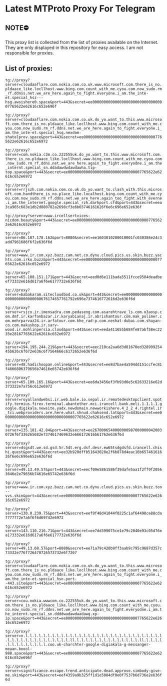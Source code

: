 # Latest MTProto Proxy For Telegram

## NOTE⛔

This proxy list is collected from the list of proxies available on the Internet. They are only displayed in this repository for easy access. I am not responsible for proxies.

## List of proxies:

`tg://proxy?server=cloudaaflare.com.nokia.com.co.uk.www.microsoft.com.there_is_no.pldaace_like.locllhost.www.bing.com.count_with_me.cyou.com.now_sudo.rm_rf.ddnss.net.we_are_here.again_to_fight.everyone.i_am.the_inte-et.special_hsz---hsg.awsishere0.space&port=443&secret=ee000000000000000000000000000000007765622e62616c652e696f`

`tg://proxy?server=cloudaaflare.com.nokia.com.co.uk.do_yo.want_to.this.www.microsoft.com.there_is_no.pldaace_like.locllhost.www.bing.com.count_with_me.cyou.com.now_sudo.rm_rf.ddns.net.we_are_here.again_to_fight.everyone.i_am.the_inte-et.special_hsq.nexdom-shatelprov.space&port=443&secret=ee000000000000000000000000000000007765622e62616c652e6972`

`tg://proxy?server=com.nokia.c3m.co.222555uk.do_yo.want_to.this.www.microsoft.com.there_is_no.pldaace_like.locllhost.www.bing.com.count_with_me.cyou.com.now_sudo.rm_rf.ddns.net.we_are_here.again_to_fight.everyodne.i_am.the_internt.special_sn.ddadawdwdawdawha.tip-top.space&port=443&secret=ee000000000000000000000000000000007765622e62616c652e6972`

`tg://proxy?server=rrjszh.com.nokia.com.co.uk.do_yo.want_to.clash_with.this.microsoft.com.handthere_is_no.place_like.localhost.bing.com.count_with_me.cyou.com.now_sudo.rm_rf.ddns.net.we_are_here.again_too_fight.with_everne.i_am.the_internet.google.special_rzh.darkport.cfd&port=443&secret=eea3ca965c683e1db2d880782a2698cf3e6b65746161626f6e6c696e652e636f`

`tg://proxy?server=www.ircellsertvices-nicdom.beauty&port=443&secret=ee000000000000000000000000000000007765622e62616c652e6972`

`tg://proxy?server=86.107.178.162&port=8080&secret=ee1603010200010001fc030386e24c3add7961686f6f2e636f6d`

`tg://proxy?server=www.ir.com.xyz.buzz.cam.net.co.dynu.cloud.pics.us.skin.buzz.yachts.com.irko.buzz&port=443&secret=ee000000000000000000000000000000007765622e62616c652e6972`

`tg://proxy?server=65.108.151.171&port=443&secret=eed0d6e111bada5511fcce9584deadbeef73332e616d617a6f6e6177732e636f6d`

`tg://proxy?server=babakaram.sitecloudbod.co.uk&port=443&secret=ee00000000000000000000000000000000676174657761792e696e7374616772616d2e636f6d`

`tg://proxy?server=rsjco.ir.imensadra.com.pedaseng.com.asarehtrave_ls.com.o3aosp.com.dmf.ir.karfanbazar.ir.karyabianaj.ir.abrishamtour.com.mak_polimer.com.mehrparvaz24.ir.arfatour.com.khe_rad-p.com.neshat-dubai.com.shayan-co.com.makushop.ir.sarv-wood.ir.mohlinpersia.cloud&port=443&secret=eeda411655b684fe87abf58ec2235e28167765622e62616c652e6972`

`tg://proxy?server=194.195.244.219&port=443&secret=eec210ca2aa6d3d81670ed32899925445b626c6f672e636c6f7564666c6172652e636f6d`

`tg://proxy?server=48.hadichoopan.online&port=443&secret=ee8d7bae4a594dd151ccfec81f4666806379656b74616e65742e636f6d`

`tg://proxy?server=65.109.165.16&port=443&secret=ee6da3456ef3fb93d0e5c62633216e62d373322e7a756c612e6972`

`tg://proxy?server=royallandwebsi.ir.web.bale.io.sepal.ir.remotedesktopclient.spotify.termius.firex.terminal.abantether.mci.irancell.bank.meli.1.1.1.1.google.digikala.newsite.yadx.newdomain.newworkishere.4_2_2_4.rightel.ir_tci.webproviders.are.here.what.shnud.chaksend.lat&port=443&secret=ee000000000000000000000000000000007765622e62616c652e6972`

`tg://proxy?server=135.181.42.84&port=443&secret=ee26700065400000009870000000420030726f6f336265682e7374617469632e666172616b61762e636f6d`

`tg://proxy?server=dsgsdt.we.sd.gsd.5r.54t.erg.dsf.desr.ew65tsdgdsfd.irancell.chishi.quest&port=443&secret=ee32b920dffb51643028e2f6b878d4eac16b65746161626f6e6c696e652e636f6d`

`tg://proxy?server=49.13.49.57&port=443&secret=eecf09e5861586f39dafe5aa1f2ff9f20563646e2e79656b74616e65742e636f6d`

`tg://proxy?server=www.ir.com.xyz.buzz.cam.net.co.dynu.cloud.pics.us.skin.buzz.ton--vvs.skin&port=443&secret=ee000000000000000000000000000000007765622e62616c652e6972`

`tg://proxy?server=130.0.239.75&port=443&secret=eef9f48d41044f0225c1af64490ce88cda7777772e7a6f6f6d69742e6972`

`tg://proxy?server=143.110.216.71&port=443&secret=ee7dd399075ce1e79c2040e93c05d76ea173332e616d617a6f6e6177732e636f6d`

`tg://proxy?server=49.13.60.57&port=8080&secret=ee71a79c420b9ff3aab9c795c9687d357c73332e776f726470726573732e6f7267`

`tg://proxy?server=cloudaaflare.com.nokia.com.co.uk.do_yo.want_to.this.www.microsoft.com.there_is_no.pldaace_like.locllhost.www.bing.com.count_with_me.cyou.com.now_sudo.rm_rf.ddns.net.we_are_here.again_to_fight.everyone.i_am.the_inte-et.special_hsn.port--443.site&port=443&secret=ee000000000000000000000000000000007765622e62616c652e6972`

`tg://proxy?server=cou.nokia.wwwcom.co.222555uk.do_yo.want_to.this.www.microsoft.com.there_is_no.pldaace_like.locllhost.www.bing.com.count_with_me.cyou.co.now_sudo.rm_rf.ddns.net.we_are_here.again_to_fight.everyodne.i_am.the_internt.special_sn.ddddwadawdaadawq.xp-ip.space&port=443&secret=ee000000000000000000000000000000007765622e62616c652e6972`

`tg://proxy?server=n.l.l.l.l.l.l.l.l.l.l.l.l.l.l.l.l.l.l.l.l.l.l.l.l.l.l.l.l.l.l.l.l.l.l.l.l.l.l.l.l.l.l.l.l.l.ll.l.l.l.l.l.l.l.l.l.l.l.l.l.l.ll.l.l.l.l.l.l.l.l.l.l.l.l.l.coo.uk-charchter-google-digiakala-g-messanger-meaan.boool-988.space&port=443&secret=ee000000000000000000000000000000007765622e62616c652e696f`

`tg://proxy?server=significance.escape.trend.anticipate.dead.approve.simbody-give-me.skin&port=443&secret=eef4359a9b325ff1d1e5084df0e0f7537b6d736e2e636f6d`

